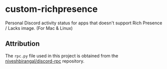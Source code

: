 # custom-richpresence
Personal Discord activity status for apps that doesn't support Rich Presence / Lacks image. (For Mac & Linux)

## Attribution
The `rpc.py` file used in this project is obtained from the [niveshbirangal/discord-rpc](https://github.com/niveshbirangal/discord-rpc) repository.
